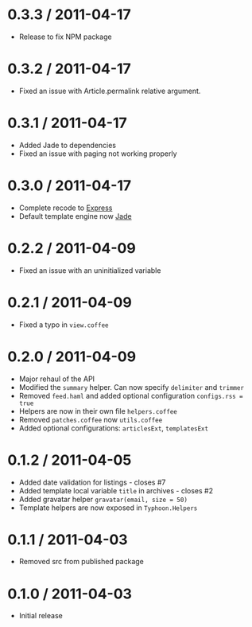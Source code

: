 0.3.3 / 2011-04-17
==================

  * Release to fix NPM package

0.3.2 / 2011-04-17
==================

  * Fixed an issue with Article.permalink relative argument.

0.3.1 / 2011-04-17
==================

  * Added Jade to dependencies
  * Fixed an issue with paging not working properly

0.3.0 / 2011-04-17
==================

  * Complete recode to [Express](http://expressjs.com)
  * Default template engine now [Jade](http://jade-lang.com)

0.2.2 / 2011-04-09
==================

  * Fixed an issue with an uninitialized variable

0.2.1 / 2011-04-09
==================

  * Fixed a typo in `view.coffee`

0.2.0 / 2011-04-09
==================

  * Major rehaul of the API
  * Modified the `summary` helper. Can now specify `delimiter` and `trimmer`
  * Removed `feed.haml` and added optional configuration `configs.rss = true`
  * Helpers are now in their own file `helpers.coffee`
  * Removed `patches.coffee` now `utils.coffee`
  * Added optional configurations: `articlesExt`, `templatesExt`

0.1.2 / 2011-04-05
==================

  * Added date validation for listings - closes #7
  * Added template local variable `title` in archives - closes #2
  * Added gravatar helper `gravatar(email, size = 50)`
  * Template helpers are now exposed in `Typhoon.Helpers`

0.1.1 / 2011-04-03
==================

  * Removed src from published package

0.1.0 / 2011-04-03
==================

  * Initial release
